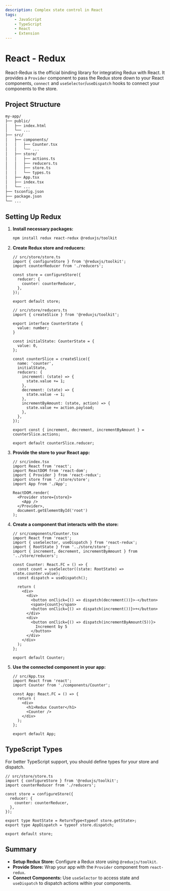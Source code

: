 ```yaml
---
description: Complex state control in React
tags:
    - JavaScript
    - TypeScript
    - React
    - Extension
---
```


# React - Redux

React-Redux is the official binding library for integrating Redux with React. It provides a `Provider` component to pass the Redux store down to your React components, `connect` and `useSelector`/`useDispatch` hooks to connect your components to the store.

## Project Structure

```txt
my-app/
├── public/
│   ├── index.html
│   └── ...
├── src/
│   ├── components/
│   │   ├── Counter.tsx
│   │   └── ...
│   ├── store/
│   │   ├── actions.ts
│   │   ├── reducers.ts
│   │   ├── store.ts
│   │   └── types.ts
│   ├── App.tsx
│   ├── index.tsx
│   └── ...
├── tsconfig.json
├── package.json
└── ...
```

## Setting Up Redux

1. **Install necessary packages:**

   ```bash
   npm install redux react-redux @reduxjs/toolkit
   ```

2. **Create Redux store and reducers:**

   ```tsx
   // src/store/store.ts
   import { configureStore } from '@reduxjs/toolkit';
   import counterReducer from './reducers';

   const store = configureStore({
     reducer: {
       counter: counterReducer,
     },
   });

   export default store;
   ```

   ```tsx
   // src/store/reducers.ts
   import { createSlice } from '@reduxjs/toolkit';

   export interface CounterState {
     value: number;
   }

   const initialState: CounterState = {
     value: 0,
   };

   const counterSlice = createSlice({
     name: 'counter',
     initialState,
     reducers: {
       increment: (state) => {
         state.value += 1;
       },
       decrement: (state) => {
         state.value -= 1;
       },
       incrementByAmount: (state, action) => {
         state.value += action.payload;
       },
     },
   });

   export const { increment, decrement, incrementByAmount } = counterSlice.actions;

   export default counterSlice.reducer;
   ```

3. **Provide the store to your React app:**

   ```tsx
   // src/index.tsx
   import React from 'react';
   import ReactDOM from 'react-dom';
   import { Provider } from 'react-redux';
   import store from './store/store';
   import App from './App';

   ReactDOM.render(
     <Provider store={store}>
       <App />
     </Provider>,
     document.getElementById('root')
   );
   ```

4. **Create a component that interacts with the store:**

   ```tsx
   // src/components/Counter.tsx
   import React from 'react';
   import { useSelector, useDispatch } from 'react-redux';
   import { RootState } from '../store/store';
   import { increment, decrement, incrementByAmount } from '../store/reducers';

   const Counter: React.FC = () => {
     const count = useSelector((state: RootState) => state.counter.value);
     const dispatch = useDispatch();

     return (
       <div>
         <div>
           <button onClick={() => dispatch(decrement())}>-</button>
           <span>{count}</span>
           <button onClick={() => dispatch(increment())}>+</button>
         </div>
         <div>
           <button onClick={() => dispatch(incrementByAmount(5))}>
             Increment by 5
           </button>
         </div>
       </div>
     );
   };

   export default Counter;
   ```

5. **Use the connected component in your app:**

   ```tsx
   // src/App.tsx
   import React from 'react';
   import Counter from './components/Counter';

   const App: React.FC = () => {
     return (
       <div>
         <h1>Redux Counter</h1>
         <Counter />
       </div>
     );
   };

   export default App;
   ```

## TypeScript Types

For better TypeScript support, you should define types for your store and dispatch.

```tsx
// src/store/store.ts
import { configureStore } from '@reduxjs/toolkit';
import counterReducer from './reducers';

const store = configureStore({
  reducer: {
    counter: counterReducer,
  },
});

export type RootState = ReturnType<typeof store.getState>;
export type AppDispatch = typeof store.dispatch;

export default store;
```

## Summary

- **Setup Redux Store:** Configure a Redux store using `@reduxjs/toolkit`.
- **Provide Store:** Wrap your app with the `Provider` component from `react-redux`.
- **Connect Components:** Use `useSelector` to access state and `useDispatch` to dispatch actions within your components.

